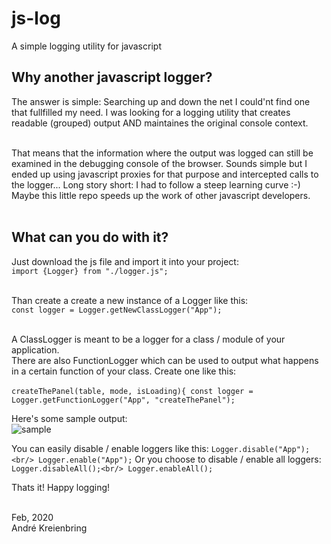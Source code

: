 # js-log
A simple logging utility for javascript

## Why another javascript logger?
The answer is simple: Searching up and down the net I could'nt find one that fullfilled my need. 
I was looking for a logging utility that creates readable (grouped) output AND maintaines the original console context.<br/><br/>

That means that the information where the output was logged can still be examined in the debugging console of the browser.
Sounds simple but I ended up using javascript proxies for that purpose and intercepted calls to the logger... Long story short: I had to follow a steep learning curve :-) <br/>
Maybe this little repo speeds up the work of other javascript developers.<br/><br/>

## What can you do with it?
Just download the js file and import it into your project:<br/> 
`import {Logger} from "./logger.js";`<br/><br/>

Than create a create a new instance of a Logger like this:<br/>
`const logger = Logger.getNewClassLogger("App");` <br/><br/>

A ClassLogger is meant to be a logger for a class / module of your application.<br/>
There are also FunctionLogger which can be used to output what happens in a certain function of your class. Create one like this:<br/><br/>
`
createThePanel(table, mode, isLoading){
  const logger = Logger.getFunctionLogger("App", "createThePanel");
`
<br/>

Here's some sample output:<br/>
![sample](https://github.com/akreienbring/js-log/logger.png)

You can easily disable / enable loggers like this:
`
Logger.disable("App");<br/>
Logger.enable("App");
`
Or you choose to disable / enable all loggers:<br/>
`
Logger.disableAll();<br/>
Logger.enableAll();
`

Thats it! Happy logging!<br/><br/>

Feb, 2020<br/>
André Kreienbring

